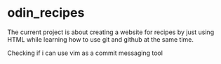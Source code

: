 # odin_recipes
The current project is about creating a website for recipes by just using HTML
while learning how to use git and github at the same time.

Checking if i can use vim as a commit messaging tool 
